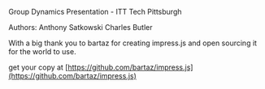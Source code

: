 Group Dynamics Presentation - ITT Tech Pittsburgh

Authors: 
    Anthony Satkowski
    Charles Butler

With a big thank you to bartaz for creating impress.js and open sourcing it for the world to use.

get your copy at [https://github.com/bartaz/impress.js](https://github.com/bartaz/impress.js)


